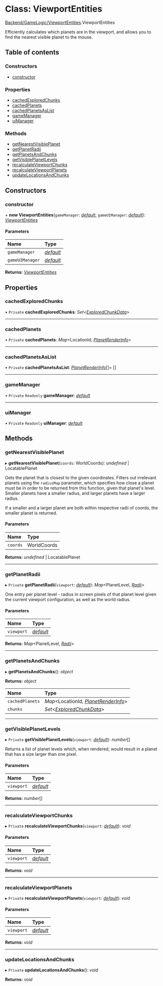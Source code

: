 # Class: ViewportEntities

[Backend/GameLogic/ViewportEntities](../modules/backend_gamelogic_viewportentities.md).ViewportEntities

Efficiently calculates which planets are in the viewport, and allows you to find the nearest
visible planet to the mouse.

## Table of contents

### Constructors

- [constructor](backend_gamelogic_viewportentities.viewportentities.md#constructor)

### Properties

- [cachedExploredChunks](backend_gamelogic_viewportentities.viewportentities.md#cachedexploredchunks)
- [cachedPlanets](backend_gamelogic_viewportentities.viewportentities.md#cachedplanets)
- [cachedPlanetsAsList](backend_gamelogic_viewportentities.viewportentities.md#cachedplanetsaslist)
- [gameManager](backend_gamelogic_viewportentities.viewportentities.md#gamemanager)
- [uiManager](backend_gamelogic_viewportentities.viewportentities.md#uimanager)

### Methods

- [getNearestVisiblePlanet](backend_gamelogic_viewportentities.viewportentities.md#getnearestvisibleplanet)
- [getPlanetRadii](backend_gamelogic_viewportentities.viewportentities.md#getplanetradii)
- [getPlanetsAndChunks](backend_gamelogic_viewportentities.viewportentities.md#getplanetsandchunks)
- [getVisiblePlanetLevels](backend_gamelogic_viewportentities.viewportentities.md#getvisibleplanetlevels)
- [recalculateViewportChunks](backend_gamelogic_viewportentities.viewportentities.md#recalculateviewportchunks)
- [recalculateViewportPlanets](backend_gamelogic_viewportentities.viewportentities.md#recalculateviewportplanets)
- [updateLocationsAndChunks](backend_gamelogic_viewportentities.viewportentities.md#updatelocationsandchunks)

## Constructors

### constructor

\+ **new ViewportEntities**(`gameManager`: [_default_](backend_gamelogic_gamemanager.default.md), `gameUIManager`: [_default_](backend_gamelogic_gameuimanager.default.md)): [_ViewportEntities_](backend_gamelogic_viewportentities.viewportentities.md)

#### Parameters

| Name            | Type                                                    |
| :-------------- | :------------------------------------------------------ |
| `gameManager`   | [_default_](backend_gamelogic_gamemanager.default.md)   |
| `gameUIManager` | [_default_](backend_gamelogic_gameuimanager.default.md) |

**Returns:** [_ViewportEntities_](backend_gamelogic_viewportentities.viewportentities.md)

## Properties

### cachedExploredChunks

• `Private` **cachedExploredChunks**: _Set_<[_ExploredChunkData_](_types_global_globaltypes.exploredchunkdata.md)\>

---

### cachedPlanets

• `Private` **cachedPlanets**: _Map_<LocationId, [_PlanetRenderInfo_](../interfaces/backend_gamelogic_viewportentities.planetrenderinfo.md)\>

---

### cachedPlanetsAsList

• `Private` **cachedPlanetsAsList**: [_PlanetRenderInfo_](../interfaces/backend_gamelogic_viewportentities.planetrenderinfo.md)[]= []

---

### gameManager

• `Private` `Readonly` **gameManager**: [_default_](backend_gamelogic_gamemanager.default.md)

---

### uiManager

• `Private` `Readonly` **uiManager**: [_default_](backend_gamelogic_gameuimanager.default.md)

## Methods

### getNearestVisiblePlanet

▸ **getNearestVisiblePlanet**(`coords`: WorldCoords): _undefined_ \| LocatablePlanet

Gets the planet that is closest to the given coordinates. Filters out irrelevant planets
using the `radiusMap` parameter, which specifies how close a planet must be in order to
be returned from this function, given that planet's level. Smaller planets have a smaller
radius, and larger planets have a larger radius.

If a smaller and a larger planet are both within respective radii of coords, the smaller
planet is returned.

#### Parameters

| Name     | Type        |
| :------- | :---------- |
| `coords` | WorldCoords |

**Returns:** _undefined_ \| LocatablePlanet

---

### getPlanetRadii

▸ `Private` **getPlanetRadii**(`viewport`: [_default_](frontend_game_viewport.default.md)): _Map_<PlanetLevel, [_Radii_](../interfaces/backend_gamelogic_viewportentities.radii.md)\>

One entry per planet level - radius in screen pixels of that planet level given the current
viewport configuration, as well as the world radius.

#### Parameters

| Name       | Type                                           |
| :--------- | :--------------------------------------------- |
| `viewport` | [_default_](frontend_game_viewport.default.md) |

**Returns:** _Map_<PlanetLevel, [_Radii_](../interfaces/backend_gamelogic_viewportentities.radii.md)\>

---

### getPlanetsAndChunks

▸ **getPlanetsAndChunks**(): _object_

**Returns:** _object_

| Name            | Type                                                                                                           |
| :-------------- | :------------------------------------------------------------------------------------------------------------- |
| `cachedPlanets` | _Map_<LocationId, [_PlanetRenderInfo_](../interfaces/backend_gamelogic_viewportentities.planetrenderinfo.md)\> |
| `chunks`        | _Set_<[_ExploredChunkData_](_types_global_globaltypes.exploredchunkdata.md)\>                                  |

---

### getVisiblePlanetLevels

▸ `Private` **getVisiblePlanetLevels**(`viewport`: [_default_](frontend_game_viewport.default.md)): _number_[]

Returns a list of planet levels which, when rendered, would result in a planet that has a size
larger than one pixel.

#### Parameters

| Name       | Type                                           |
| :--------- | :--------------------------------------------- |
| `viewport` | [_default_](frontend_game_viewport.default.md) |

**Returns:** _number_[]

---

### recalculateViewportChunks

▸ `Private` **recalculateViewportChunks**(`viewport`: [_default_](frontend_game_viewport.default.md)): _void_

#### Parameters

| Name       | Type                                           |
| :--------- | :--------------------------------------------- |
| `viewport` | [_default_](frontend_game_viewport.default.md) |

**Returns:** _void_

---

### recalculateViewportPlanets

▸ `Private` **recalculateViewportPlanets**(`viewport`: [_default_](frontend_game_viewport.default.md)): _void_

#### Parameters

| Name       | Type                                           |
| :--------- | :--------------------------------------------- |
| `viewport` | [_default_](frontend_game_viewport.default.md) |

**Returns:** _void_

---

### updateLocationsAndChunks

▸ `Private` **updateLocationsAndChunks**(): _void_

**Returns:** _void_
